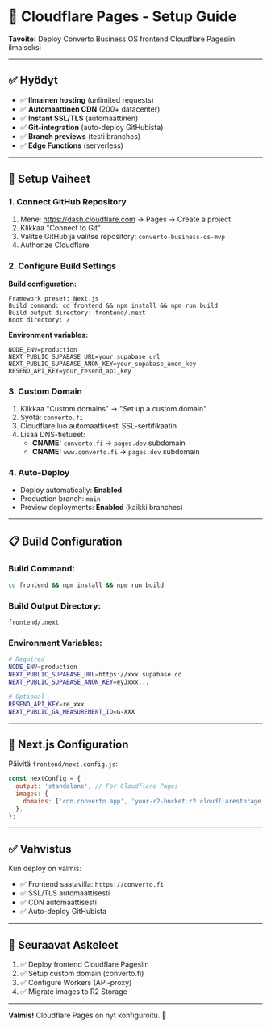 # 🚀 Cloudflare Pages - Setup Guide

**Tavoite:** Deploy Converto Business OS frontend Cloudflare Pagesiin ilmaiseksi

---

## ✅ **Hyödyt**

- ✅ **Ilmainen hosting** (unlimited requests)
- ✅ **Automaattinen CDN** (200+ datacenter)
- ✅ **Instant SSL/TLS** (automaattinen)
- ✅ **Git-integration** (auto-deploy GitHubista)
- ✅ **Branch previews** (testi branches)
- ✅ **Edge Functions** (serverless)

---

## 🚀 **Setup Vaiheet**

### **1. Connect GitHub Repository**

1. Mene: https://dash.cloudflare.com → Pages → Create a project
2. Klikkaa "Connect to Git"
3. Valitse GitHub ja valitse repository: `converto-business-os-mvp`
4. Authorize Cloudflare

### **2. Configure Build Settings**

**Build configuration:**
```
Framework preset: Next.js
Build command: cd frontend && npm install && npm run build
Build output directory: frontend/.next
Root directory: /
```

**Environment variables:**
```
NODE_ENV=production
NEXT_PUBLIC_SUPABASE_URL=your_supabase_url
NEXT_PUBLIC_SUPABASE_ANON_KEY=your_supabase_anon_key
RESEND_API_KEY=your_resend_api_key
```

### **3. Custom Domain**

1. Klikkaa "Custom domains" → "Set up a custom domain"
2. Syötä: `converto.fi`
3. Cloudflare luo automaattisesti SSL-sertifikaatin
4. Lisää DNS-tietueet:
   - **CNAME:** `converto.fi` → `pages.dev` subdomain
   - **CNAME:** `www.converto.fi` → `pages.dev` subdomain

### **4. Auto-Deploy**

- Deploy automatically: **Enabled**
- Production branch: `main`
- Preview deployments: **Enabled** (kaikki branches)

---

## 📋 **Build Configuration**

### **Build Command:**
```bash
cd frontend && npm install && npm run build
```

### **Build Output Directory:**
```
frontend/.next
```

### **Environment Variables:**
```bash
# Required
NODE_ENV=production
NEXT_PUBLIC_SUPABASE_URL=https://xxx.supabase.co
NEXT_PUBLIC_SUPABASE_ANON_KEY=eyJxxx...

# Optional
RESEND_API_KEY=re_xxx
NEXT_PUBLIC_GA_MEASUREMENT_ID=G-XXX
```

---

## 🔧 **Next.js Configuration**

Päivitä `frontend/next.config.js`:

```javascript
const nextConfig = {
  output: 'standalone', // For Cloudflare Pages
  images: {
    domains: ['cdn.converto.app', 'your-r2-bucket.r2.cloudflarestorage.com'],
  },
};
```

---

## ✅ **Vahvistus**

Kun deploy on valmis:
- ✅ Frontend saatavilla: `https://converto.fi`
- ✅ SSL/TLS automaattisesti
- ✅ CDN automaattisesti
- ✅ Auto-deploy GitHubista

---

## 🎯 **Seuraavat Askeleet**

1. ✅ Deploy frontend Cloudflare Pagesiin
2. ✅ Setup custom domain (converto.fi)
3. ✅ Configure Workers (API-proxy)
4. ✅ Migrate images to R2 Storage

---

**Valmis!** Cloudflare Pages on nyt konfiguroitu. 🎉

